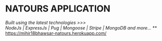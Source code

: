 # NATOURS APPLICATION

*Built using the latest technologies >>>  
NodeJs | ExpressJs | Pug | Mongoose | Stripe | MongoDB and more...*
**
https://mihir18bhawsar-natours.herokuapp.com/
